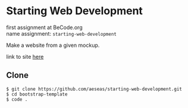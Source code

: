 # Starting Web Development
first assignment at BeCode.org <br>
name assignment: `starting-web-development` <br>

Make a website from a given mockup.

link to site [here]( https://aeseas.github.io/starting-web-development/
)

## Clone
    $ git clone https://github.com/aeseas/starting-web-development.git
    $ cd bootstrap-template
    $ code .
